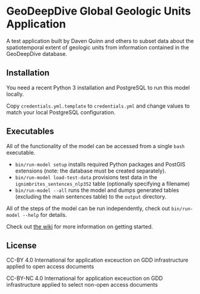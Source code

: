 # GeoDeepDive Global Geologic Units Application

A test application built by Daven Quinn and others
to subset data about the spatiotemporal extent of geologic units
from information contained in the GeoDeepDive database.

## Installation

You need a recent Python 3 installation and PostgreSQL to run this model locally.

Copy `credentials.yml.template` to `credentials.yml` and change values to match
your local PostgreSQL configuration.

## Executables

All of the functionality of the model can be accessed from a single
`bash` executable.

- `bin/run-model setup` installs required Python packages and
  PostGIS extensions (note: the database must be created separately).
- `bin/run-model load-test-data` provisions test data in the
  `ignimbrites_sentences_nlp352` table (optionally specifying a filename)
- `bin/run-model --all` runs the model and dumps generated tables (excluding the
  main sentences table) to the `output` directory.

All of the steps of the model can be run independently, check out
`bin/run-model --help` for details.


Check out [the wiki](https://github.com/UW-Deepdive-Infrastructure/app-template/wiki) for more information on getting started.

## License
CC-BY 4.0 International for application exceuction on GDD infrastructure applied to open access documents 

CC-BY-NC 4.0 International for application exceuction on GDD infrastructure applied to select non-open access documents 
